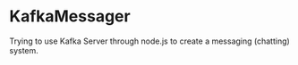 # KafkaMessager
Trying to use Kafka Server through node.js to create a messaging (chatting) system.
